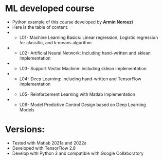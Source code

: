 # ML developed course
- Python example of this course developed by **Armin Norouzi**
- Here is the table of content: 
- * L01- Machine Learning Basics: Linear regression, Logistic regression for classific, and k-means algorithm
- * L02- Artificial Neural Network: Including hand-written and sklean implementation
- * L03- Support Vector Machine: including sklean implementation
- * L04- Deep Learning: including hand-written and TensorFlow implementation
- * L05- Reinforcement Learning with Matlab Implementation
- * L06- Model Predictive Control Design based on Deep Learning Models


# Versions:
- Tested with Matlab 2021a and 2022a
- Developed with TensorFlow 2.8 
- Develop with Python 3 and compatible with Google Collaboratory
